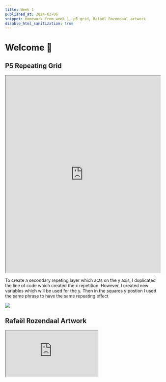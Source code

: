 ```yaml
---
title: Week 1
published_at: 2024-03-06
snippet: Homework from week 1, p5 grid, Rafaël Rozendaal artwork
disable_html_sanitization: true
---
```

# Welcome 🤗
## P5 Repeating Grid

<iframe src="https://editor.p5js.org/xaviercox1/full/xbgMQaOkS" width="100%" Height="642px"></iframe>

To create a secondary repeting layer which acts on the y axis, I duplicated the line of code which created the x repetition. However, I created new variables which will be used for the y. Then in the squares y postion I used the same phrase to have the same repeating effect

<img src=/0603/Screenshot.png></img>

## Rafaël Rozendaal Artwork

<iframe id="pink_blob" src="https://editor.p5js.org/capogreco/full/qLnXZ2PBK"></iframe>

<script type="module">
  const iframe = document.getElementById (`pink_blob`)
  iframe.width  = iframe.parentNode.scrollWidth
  iframe.height = iframe.parentNode.scrollWidth + 42
</script>

